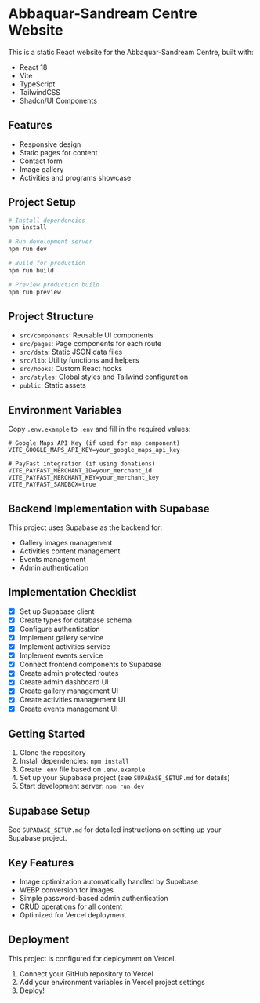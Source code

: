 # Abbaquar-Sandream Centre Website

This is a static React website for the Abbaquar-Sandream Centre, built with:

- React 18
- Vite
- TypeScript
- TailwindCSS
- Shadcn/UI Components

## Features

- Responsive design
- Static pages for content
- Contact form
- Image gallery
- Activities and programs showcase

## Project Setup

```bash
# Install dependencies
npm install

# Run development server
npm run dev

# Build for production
npm run build

# Preview production build
npm run preview
```

## Project Structure

- `src/components`: Reusable UI components
- `src/pages`: Page components for each route
- `src/data`: Static JSON data files
- `src/lib`: Utility functions and helpers
- `src/hooks`: Custom React hooks
- `src/styles`: Global styles and Tailwind configuration
- `public`: Static assets

## Environment Variables

Copy `.env.example` to `.env` and fill in the required values:

```
# Google Maps API Key (if used for map component)
VITE_GOOGLE_MAPS_API_KEY=your_google_maps_api_key

# PayFast integration (if using donations)
VITE_PAYFAST_MERCHANT_ID=your_merchant_id
VITE_PAYFAST_MERCHANT_KEY=your_merchant_key
VITE_PAYFAST_SANDBOX=true
```

## Backend Implementation with Supabase

This project uses Supabase as the backend for:
- Gallery images management
- Activities content management
- Events management
- Admin authentication

## Implementation Checklist

- [x] Set up Supabase client
- [x] Create types for database schema
- [x] Configure authentication
- [x] Implement gallery service
- [x] Implement activities service
- [x] Implement events service
- [x] Connect frontend components to Supabase
- [x] Create admin protected routes
- [x] Create admin dashboard UI
- [x] Create gallery management UI
- [x] Create activities management UI
- [x] Create events management UI

## Getting Started

1. Clone the repository
2. Install dependencies: `npm install`
3. Create `.env` file based on `.env.example`
4. Set up your Supabase project (see `SUPABASE_SETUP.md` for details)
5. Start development server: `npm run dev`

## Supabase Setup

See `SUPABASE_SETUP.md` for detailed instructions on setting up your Supabase project.

## Key Features

- Image optimization automatically handled by Supabase
- WEBP conversion for images
- Simple password-based admin authentication
- CRUD operations for all content
- Optimized for Vercel deployment

## Deployment

This project is configured for deployment on Vercel.

1. Connect your GitHub repository to Vercel
2. Add your environment variables in Vercel project settings
3. Deploy!
